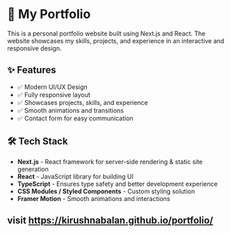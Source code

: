 # 🚀 My Portfolio  

This is a personal portfolio website built using Next.js and React. The website showcases my skills, projects, and experience in an interactive and responsive design.  

## ✨ Features  

- ✅ Modern UI/UX Design  
- ✅ Fully responsive layout  
- ✅ Showcases projects, skills, and experience  
- ✅ Smooth animations and transitions  
- ✅ Contact form for easy communication  

## 🛠️ Tech Stack  

- **Next.js** - React framework for server-side rendering & static site generation  
- **React** - JavaScript library for building UI  
- **TypeScript** - Ensures type safety and better development experience  
- **CSS Modules / Styled Components** - Custom styling solution  
- **Framer Motion** - Smooth animations and interactions  

## visit https://kirushnabalan.github.io/portfolio/
